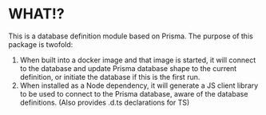 # WHAT!?

This is a database definition module based on Prisma.
The purpose of this package is twofold:

1. When built into a docker image and that image is started, it will connect
   to the database and update Prisma database shape to the current definition,
   or initiate the database if this is the first run.
2. When installed as a Node dependency, it will generate a JS client library
   to be used to connect to the Prisma database, aware of the database
   definitions. (Also provides .d.ts declarations for TS)
